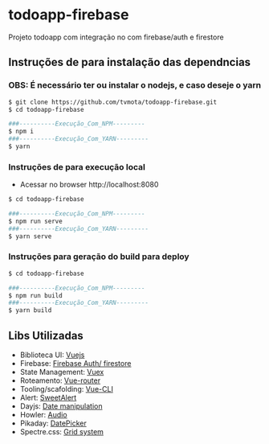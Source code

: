 # todoapp-firebase

Projeto todoapp com integração no com firebase/auth e firestore

## Instruções de para instalação das dependncias
### OBS: É necessário ter ou instalar o nodejs, e caso deseje o yarn
```bash
$ git clone https://github.com/tvmota/todoapp-firebase.git
$ cd todoapp-firebase

###----------Execução_Com_NPM---------
$ npm i
###----------Execução_Com_YARN---------
$ yarn
```

### Instruções de para execução local
- Acessar no browser http://localhost:8080
```bash
$ cd todoapp-firebase

###----------Execução_Com_NPM---------
$ npm run serve
###----------Execução_Com_YARN---------
$ yarn serve
```

### Instruções para geração do build para deploy
```bash
$ cd todoapp-firebase

###----------Execução_Com_NPM---------
$ npm run build
###----------Execução_Com_YARN---------
$ yarn build
```

## Libs Utilizadas
- Biblioteca UI: [Vuejs](https://vuejs.org)
- Firebase: [Firebase Auth/ firestore](https://firebase.google.com/docs/)
- State Management: [Vuex](https://vuex.vuejs.org/)
- Roteamento: [Vue-router](https://router.vuejs.org/)
- Tooling/scafolding: [Vue-CLI](https://cli.vuejs.org/)
- Alert: [SweetAlert](https://sweetalert2.github.io/)
- Dayjs: [Date manipulation](https://github.com/iamkun/dayjs)
- Howler: [Audio](https://github.com/goldfire/howler.js)
- Pikaday: [DatePicker](https://github.com/Pikaday/Pikaday)
- Spectre.css: [Grid system](https://picturepan2.github.io/spectre/)